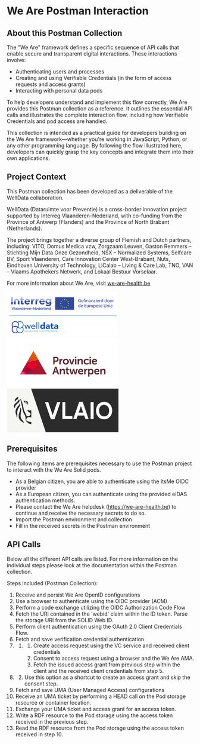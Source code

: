 # We Are Postman Interaction 

## About this Postman Collection

The "We Are" framework defines a specific sequence of API calls that enable secure and transparent digital interactions. These interactions involve:

- Authenticating users and processes 
- Creating and using Verifiable Credentials (in the form of access requests and access grants)
- Interacting with personal data pods

To help developers understand and implement this flow correctly, We Are provides this Postman collection as a reference. 
It outlines the essential API calls and illustrates the complete interaction flow, including how Verifiable Credentials and pod access are handled.

This collection is intended as a practical guide for developers building on the We Are framework—whether you're working in JavaScript, 
Python, or any other programming language. 
By following the flow illustrated here, developers can quickly grasp the key concepts and integrate them into their own applications.

## Project Context

This Postman collection has been developed as a deliverable of the WellData collaboration.

WellData (Dataruimte voor Preventie) is a cross-border innovation project supported by Interreg Vlaanderen-Nederland, with co-funding from the Province of Antwerp (Flanders) and the Province of North Brabant (Netherlands).

The project brings together a diverse group of Flemish and Dutch partners, including:
VITO, Domus Medica vzw, Zorgzaam Leuven, Gaston Remmers – Stichting Mijn Data Onze Gezondheid, NSX – Normalized Systems, Selfcare BV, Sport Vlaanderen, Care Innovation Center West-Brabant, Nuts, Eindhoven University of Technology, LiCalab – Living & Care Lab, TNO, VAN – Vlaams Apothekers Netwerk, and Lokaal Bestuur Vorselaar.

For more information about We Are, visit [we-are-health.be](https://we-are-health.be/)

<img src="EI_Logo WellData_Dataruimte voor Preventie.jpg?raw=true" width="300px"></img>
<img src="provincie_antwerpen_logo_RGB.png?raw=true" width="300px">
<img src="VLAIO_sponsorlogo-antraciet.png?raw=true" width="300px">


## Prerequisites
The following items are prerequisites necessary to use the Postman project to interact with the We Are Solid pods.

- As a Belgian citizen, you are able to authenticate using the ItsMe OIDC provider
- As a European citizen, you can authenticate using the provided eiDAS authentication methods.
- Please contact the We Are helpdesk (https://we-are-health.be) to continue and receive the necessary secrets to do so.
- Import the Postman environment and collection
- Fill in the received secrets in the Postman environment

## API Calls

Below all the different API calls are listed. For more information on the individual steps please look at the documentation within the Postman collection.

Steps included (Postman Collection): 
1. Receive and persist We Are OpenID configurations
2. Use a browser to authenticate using the OIDC provider (ACM)
3. Perform a code exchange utilizing the OIDC Authorization Code Flow
4. Fetch the URI contained in the 'webid' claim within the ID token. Parse the storage URI from the SOLID Web ID.
5. Perform client authentication using the OAuth 2.0 Client Credentials Flow. 
6. Fetch and save verification credential authentication
7. 1. 1. Create access request using the VC service and received client credentials
      2. Consent to access request using a browser and the We Are AMA.
      3. Fetch the issued access grant from previous step within the client and the received client credentials from step 5.
7. 2. Use this option as a shortcut to create an access grant and skip the consent step.
8. Fetch and save UMA (User Managed Access) configurations
9. Receive an UMA ticket by performing a HEAD call on the Pod storage resource or container location.
10. Exchange your UMA ticket and access grant for an access token.
11. Write a RDF resource to the Pod storage using the access token received in the previous step.
12. Read the RDF resource from the Pod storage using the access token received in step 10.
